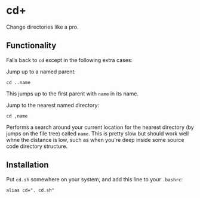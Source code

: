 cd+
===

Change directories like a pro.

Functionality
-------------

Falls back to `cd` except in the following extra cases:

Jump up to a named parent:

    cd ..name

This jumps up to the first parent with `name` in its name.

Jump to the nearest named directory:

    cd ,name

Performs a search around your current location for the nearest directory (by jumps on the file tree) called `name`. This is pretty slow but should work well whne the distance is low, such as when you're deep inside some source code directory structure.

Installation
------------

Put `cd.sh` somewhere on your system, and add this line to your `.bashrc`:

    alias cd=". cd.sh"
